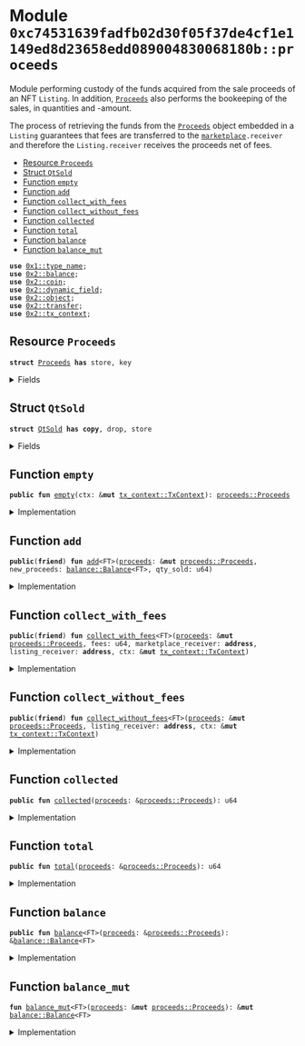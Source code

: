 
<a name="0xc74531639fadfb02d30f05f37de4cf1e1149ed8d23658edd089004830068180b_proceeds"></a>

# Module `0xc74531639fadfb02d30f05f37de4cf1e1149ed8d23658edd089004830068180b::proceeds`

Module performing custody of the funds acquired from the sale proceeds of
an NFT <code>Listing</code>. In addition, <code><a href="proceeds.md#0xc74531639fadfb02d30f05f37de4cf1e1149ed8d23658edd089004830068180b_proceeds_Proceeds">Proceeds</a></code> also performs the bookeeping
of the sales, in quantities and <FT>-amount.

The process of retrieving the funds from the  <code><a href="proceeds.md#0xc74531639fadfb02d30f05f37de4cf1e1149ed8d23658edd089004830068180b_proceeds_Proceeds">Proceeds</a></code> object embedded in
a <code>Listing</code> guarantees that fees are transferred to the <code><a href="marketplace.md#0xc74531639fadfb02d30f05f37de4cf1e1149ed8d23658edd089004830068180b_marketplace">marketplace</a>.receiver</code>
and therefore the <code>Listing.receiver</code> receives the proceeds net of fees.


-  [Resource `Proceeds`](#0xc74531639fadfb02d30f05f37de4cf1e1149ed8d23658edd089004830068180b_proceeds_Proceeds)
-  [Struct `QtSold`](#0xc74531639fadfb02d30f05f37de4cf1e1149ed8d23658edd089004830068180b_proceeds_QtSold)
-  [Function `empty`](#0xc74531639fadfb02d30f05f37de4cf1e1149ed8d23658edd089004830068180b_proceeds_empty)
-  [Function `add`](#0xc74531639fadfb02d30f05f37de4cf1e1149ed8d23658edd089004830068180b_proceeds_add)
-  [Function `collect_with_fees`](#0xc74531639fadfb02d30f05f37de4cf1e1149ed8d23658edd089004830068180b_proceeds_collect_with_fees)
-  [Function `collect_without_fees`](#0xc74531639fadfb02d30f05f37de4cf1e1149ed8d23658edd089004830068180b_proceeds_collect_without_fees)
-  [Function `collected`](#0xc74531639fadfb02d30f05f37de4cf1e1149ed8d23658edd089004830068180b_proceeds_collected)
-  [Function `total`](#0xc74531639fadfb02d30f05f37de4cf1e1149ed8d23658edd089004830068180b_proceeds_total)
-  [Function `balance`](#0xc74531639fadfb02d30f05f37de4cf1e1149ed8d23658edd089004830068180b_proceeds_balance)
-  [Function `balance_mut`](#0xc74531639fadfb02d30f05f37de4cf1e1149ed8d23658edd089004830068180b_proceeds_balance_mut)


<pre><code><b>use</b> <a href="">0x1::type_name</a>;
<b>use</b> <a href="">0x2::balance</a>;
<b>use</b> <a href="">0x2::coin</a>;
<b>use</b> <a href="">0x2::dynamic_field</a>;
<b>use</b> <a href="">0x2::object</a>;
<b>use</b> <a href="">0x2::transfer</a>;
<b>use</b> <a href="">0x2::tx_context</a>;
</code></pre>



<a name="0xc74531639fadfb02d30f05f37de4cf1e1149ed8d23658edd089004830068180b_proceeds_Proceeds"></a>

## Resource `Proceeds`



<pre><code><b>struct</b> <a href="proceeds.md#0xc74531639fadfb02d30f05f37de4cf1e1149ed8d23658edd089004830068180b_proceeds_Proceeds">Proceeds</a> <b>has</b> store, key
</code></pre>



<details>
<summary>Fields</summary>


<dl>
<dt>
<code>id: <a href="_UID">object::UID</a></code>
</dt>
<dd>

</dd>
<dt>
<code>qt_sold: <a href="proceeds.md#0xc74531639fadfb02d30f05f37de4cf1e1149ed8d23658edd089004830068180b_proceeds_QtSold">proceeds::QtSold</a></code>
</dt>
<dd>

</dd>
</dl>


</details>

<a name="0xc74531639fadfb02d30f05f37de4cf1e1149ed8d23658edd089004830068180b_proceeds_QtSold"></a>

## Struct `QtSold`



<pre><code><b>struct</b> <a href="proceeds.md#0xc74531639fadfb02d30f05f37de4cf1e1149ed8d23658edd089004830068180b_proceeds_QtSold">QtSold</a> <b>has</b> <b>copy</b>, drop, store
</code></pre>



<details>
<summary>Fields</summary>


<dl>
<dt>
<code>collected: u64</code>
</dt>
<dd>

</dd>
<dt>
<code>total: u64</code>
</dt>
<dd>

</dd>
</dl>


</details>

<a name="0xc74531639fadfb02d30f05f37de4cf1e1149ed8d23658edd089004830068180b_proceeds_empty"></a>

## Function `empty`



<pre><code><b>public</b> <b>fun</b> <a href="proceeds.md#0xc74531639fadfb02d30f05f37de4cf1e1149ed8d23658edd089004830068180b_proceeds_empty">empty</a>(ctx: &<b>mut</b> <a href="_TxContext">tx_context::TxContext</a>): <a href="proceeds.md#0xc74531639fadfb02d30f05f37de4cf1e1149ed8d23658edd089004830068180b_proceeds_Proceeds">proceeds::Proceeds</a>
</code></pre>



<details>
<summary>Implementation</summary>


<pre><code><b>public</b> <b>fun</b> <a href="proceeds.md#0xc74531639fadfb02d30f05f37de4cf1e1149ed8d23658edd089004830068180b_proceeds_empty">empty</a>(
    ctx: &<b>mut</b> TxContext,
): <a href="proceeds.md#0xc74531639fadfb02d30f05f37de4cf1e1149ed8d23658edd089004830068180b_proceeds_Proceeds">Proceeds</a> {
    <a href="proceeds.md#0xc74531639fadfb02d30f05f37de4cf1e1149ed8d23658edd089004830068180b_proceeds_Proceeds">Proceeds</a> {
        id: <a href="_new">object::new</a>(ctx),
        qt_sold: <a href="proceeds.md#0xc74531639fadfb02d30f05f37de4cf1e1149ed8d23658edd089004830068180b_proceeds_QtSold">QtSold</a> {collected: 0, total: 0},
    }
}
</code></pre>



</details>

<a name="0xc74531639fadfb02d30f05f37de4cf1e1149ed8d23658edd089004830068180b_proceeds_add"></a>

## Function `add`



<pre><code><b>public</b>(<b>friend</b>) <b>fun</b> <a href="proceeds.md#0xc74531639fadfb02d30f05f37de4cf1e1149ed8d23658edd089004830068180b_proceeds_add">add</a>&lt;FT&gt;(<a href="proceeds.md#0xc74531639fadfb02d30f05f37de4cf1e1149ed8d23658edd089004830068180b_proceeds">proceeds</a>: &<b>mut</b> <a href="proceeds.md#0xc74531639fadfb02d30f05f37de4cf1e1149ed8d23658edd089004830068180b_proceeds_Proceeds">proceeds::Proceeds</a>, new_proceeds: <a href="_Balance">balance::Balance</a>&lt;FT&gt;, qty_sold: u64)
</code></pre>



<details>
<summary>Implementation</summary>


<pre><code><b>public</b>(<b>friend</b>) <b>fun</b> <a href="proceeds.md#0xc74531639fadfb02d30f05f37de4cf1e1149ed8d23658edd089004830068180b_proceeds_add">add</a>&lt;FT&gt;(
    <a href="proceeds.md#0xc74531639fadfb02d30f05f37de4cf1e1149ed8d23658edd089004830068180b_proceeds">proceeds</a>: &<b>mut</b> <a href="proceeds.md#0xc74531639fadfb02d30f05f37de4cf1e1149ed8d23658edd089004830068180b_proceeds_Proceeds">Proceeds</a>,
    new_proceeds: Balance&lt;FT&gt;,
    qty_sold: u64,
) {
    <a href="proceeds.md#0xc74531639fadfb02d30f05f37de4cf1e1149ed8d23658edd089004830068180b_proceeds">proceeds</a>.qt_sold.total = <a href="proceeds.md#0xc74531639fadfb02d30f05f37de4cf1e1149ed8d23658edd089004830068180b_proceeds">proceeds</a>.qt_sold.total + qty_sold;

    <b>let</b> marker = <a href="_get">type_name::get</a>&lt;FT&gt;();
    <b>let</b> missing_df = !df::exists_with_type&lt;TypeName, Balance&lt;FT&gt;&gt;(
        &<a href="proceeds.md#0xc74531639fadfb02d30f05f37de4cf1e1149ed8d23658edd089004830068180b_proceeds">proceeds</a>.id, marker
    );

    <b>if</b> (missing_df) {
        df::add&lt;TypeName, Balance&lt;FT&gt;&gt;(
            &<b>mut</b> <a href="proceeds.md#0xc74531639fadfb02d30f05f37de4cf1e1149ed8d23658edd089004830068180b_proceeds">proceeds</a>.id,
            marker,
            new_proceeds,
        )
    } <b>else</b> {
        <b>let</b> <a href="">balance</a> = <a href="proceeds.md#0xc74531639fadfb02d30f05f37de4cf1e1149ed8d23658edd089004830068180b_proceeds_balance_mut">balance_mut</a>&lt;FT&gt;(<a href="proceeds.md#0xc74531639fadfb02d30f05f37de4cf1e1149ed8d23658edd089004830068180b_proceeds">proceeds</a>);

        <a href="_join">balance::join</a>(
            <a href="">balance</a>,
            new_proceeds
        );
    }
}
</code></pre>



</details>

<a name="0xc74531639fadfb02d30f05f37de4cf1e1149ed8d23658edd089004830068180b_proceeds_collect_with_fees"></a>

## Function `collect_with_fees`



<pre><code><b>public</b>(<b>friend</b>) <b>fun</b> <a href="proceeds.md#0xc74531639fadfb02d30f05f37de4cf1e1149ed8d23658edd089004830068180b_proceeds_collect_with_fees">collect_with_fees</a>&lt;FT&gt;(<a href="proceeds.md#0xc74531639fadfb02d30f05f37de4cf1e1149ed8d23658edd089004830068180b_proceeds">proceeds</a>: &<b>mut</b> <a href="proceeds.md#0xc74531639fadfb02d30f05f37de4cf1e1149ed8d23658edd089004830068180b_proceeds_Proceeds">proceeds::Proceeds</a>, fees: u64, marketplace_receiver: <b>address</b>, listing_receiver: <b>address</b>, ctx: &<b>mut</b> <a href="_TxContext">tx_context::TxContext</a>)
</code></pre>



<details>
<summary>Implementation</summary>


<pre><code><b>public</b>(<b>friend</b>) <b>fun</b> <a href="proceeds.md#0xc74531639fadfb02d30f05f37de4cf1e1149ed8d23658edd089004830068180b_proceeds_collect_with_fees">collect_with_fees</a>&lt;FT&gt;(
    <a href="proceeds.md#0xc74531639fadfb02d30f05f37de4cf1e1149ed8d23658edd089004830068180b_proceeds">proceeds</a>: &<b>mut</b> <a href="proceeds.md#0xc74531639fadfb02d30f05f37de4cf1e1149ed8d23658edd089004830068180b_proceeds_Proceeds">Proceeds</a>,
    fees: u64,
    marketplace_receiver: <b>address</b>,
    listing_receiver: <b>address</b>,
    ctx: &<b>mut</b> TxContext,
) {
    <b>let</b> <a href="">balance</a> = <a href="proceeds.md#0xc74531639fadfb02d30f05f37de4cf1e1149ed8d23658edd089004830068180b_proceeds_balance_mut">balance_mut</a>&lt;FT&gt;(<a href="proceeds.md#0xc74531639fadfb02d30f05f37de4cf1e1149ed8d23658edd089004830068180b_proceeds">proceeds</a>);
    <b>let</b> fee_balance = <a href="_split">balance::split</a>&lt;FT&gt;(
        <a href="">balance</a>,
        fees,
    );

    <b>let</b> fee = <a href="_from_balance">coin::from_balance</a>(fee_balance, ctx);

    <a href="_public_transfer">transfer::public_transfer</a>(
        fee,
        marketplace_receiver,
    );

    <b>let</b> balance_value = <a href="_value">balance::value</a>(<a href="">balance</a>);

    // Take the whole <a href="">balance</a>
    <b>let</b> proceeds_balance = <a href="_split">balance::split</a>&lt;FT&gt;(
        <a href="">balance</a>,
        balance_value,
    );

    <b>let</b> proceeds_coin = <a href="_from_balance">coin::from_balance</a>(proceeds_balance, ctx);

    <a href="_public_transfer">transfer::public_transfer</a>(
        proceeds_coin,
        listing_receiver,
    );
}
</code></pre>



</details>

<a name="0xc74531639fadfb02d30f05f37de4cf1e1149ed8d23658edd089004830068180b_proceeds_collect_without_fees"></a>

## Function `collect_without_fees`



<pre><code><b>public</b>(<b>friend</b>) <b>fun</b> <a href="proceeds.md#0xc74531639fadfb02d30f05f37de4cf1e1149ed8d23658edd089004830068180b_proceeds_collect_without_fees">collect_without_fees</a>&lt;FT&gt;(<a href="proceeds.md#0xc74531639fadfb02d30f05f37de4cf1e1149ed8d23658edd089004830068180b_proceeds">proceeds</a>: &<b>mut</b> <a href="proceeds.md#0xc74531639fadfb02d30f05f37de4cf1e1149ed8d23658edd089004830068180b_proceeds_Proceeds">proceeds::Proceeds</a>, listing_receiver: <b>address</b>, ctx: &<b>mut</b> <a href="_TxContext">tx_context::TxContext</a>)
</code></pre>



<details>
<summary>Implementation</summary>


<pre><code><b>public</b>(<b>friend</b>) <b>fun</b> <a href="proceeds.md#0xc74531639fadfb02d30f05f37de4cf1e1149ed8d23658edd089004830068180b_proceeds_collect_without_fees">collect_without_fees</a>&lt;FT&gt;(
    <a href="proceeds.md#0xc74531639fadfb02d30f05f37de4cf1e1149ed8d23658edd089004830068180b_proceeds">proceeds</a>: &<b>mut</b> <a href="proceeds.md#0xc74531639fadfb02d30f05f37de4cf1e1149ed8d23658edd089004830068180b_proceeds_Proceeds">Proceeds</a>,
    listing_receiver: <b>address</b>,
    ctx: &<b>mut</b> TxContext,
) {
    <b>let</b> <a href="">balance</a> = <a href="proceeds.md#0xc74531639fadfb02d30f05f37de4cf1e1149ed8d23658edd089004830068180b_proceeds_balance_mut">balance_mut</a>&lt;FT&gt;(<a href="proceeds.md#0xc74531639fadfb02d30f05f37de4cf1e1149ed8d23658edd089004830068180b_proceeds">proceeds</a>);
    <b>let</b> balance_value = <a href="_value">balance::value</a>(<a href="">balance</a>);

    // Take the whole <a href="">balance</a>
    <b>let</b> proceeds_balance = <a href="_split">balance::split</a>&lt;FT&gt;(
        <a href="">balance</a>,
        balance_value,
    );

    <b>let</b> proceeds_coin = <a href="_from_balance">coin::from_balance</a>(proceeds_balance, ctx);

    <a href="_public_transfer">transfer::public_transfer</a>(
        proceeds_coin,
        listing_receiver,
    );
}
</code></pre>



</details>

<a name="0xc74531639fadfb02d30f05f37de4cf1e1149ed8d23658edd089004830068180b_proceeds_collected"></a>

## Function `collected`



<pre><code><b>public</b> <b>fun</b> <a href="proceeds.md#0xc74531639fadfb02d30f05f37de4cf1e1149ed8d23658edd089004830068180b_proceeds_collected">collected</a>(<a href="proceeds.md#0xc74531639fadfb02d30f05f37de4cf1e1149ed8d23658edd089004830068180b_proceeds">proceeds</a>: &<a href="proceeds.md#0xc74531639fadfb02d30f05f37de4cf1e1149ed8d23658edd089004830068180b_proceeds_Proceeds">proceeds::Proceeds</a>): u64
</code></pre>



<details>
<summary>Implementation</summary>


<pre><code><b>public</b> <b>fun</b> <a href="proceeds.md#0xc74531639fadfb02d30f05f37de4cf1e1149ed8d23658edd089004830068180b_proceeds_collected">collected</a>(<a href="proceeds.md#0xc74531639fadfb02d30f05f37de4cf1e1149ed8d23658edd089004830068180b_proceeds">proceeds</a>: &<a href="proceeds.md#0xc74531639fadfb02d30f05f37de4cf1e1149ed8d23658edd089004830068180b_proceeds_Proceeds">Proceeds</a>): u64 {
    <a href="proceeds.md#0xc74531639fadfb02d30f05f37de4cf1e1149ed8d23658edd089004830068180b_proceeds">proceeds</a>.qt_sold.collected
}
</code></pre>



</details>

<a name="0xc74531639fadfb02d30f05f37de4cf1e1149ed8d23658edd089004830068180b_proceeds_total"></a>

## Function `total`



<pre><code><b>public</b> <b>fun</b> <a href="proceeds.md#0xc74531639fadfb02d30f05f37de4cf1e1149ed8d23658edd089004830068180b_proceeds_total">total</a>(<a href="proceeds.md#0xc74531639fadfb02d30f05f37de4cf1e1149ed8d23658edd089004830068180b_proceeds">proceeds</a>: &<a href="proceeds.md#0xc74531639fadfb02d30f05f37de4cf1e1149ed8d23658edd089004830068180b_proceeds_Proceeds">proceeds::Proceeds</a>): u64
</code></pre>



<details>
<summary>Implementation</summary>


<pre><code><b>public</b> <b>fun</b> <a href="proceeds.md#0xc74531639fadfb02d30f05f37de4cf1e1149ed8d23658edd089004830068180b_proceeds_total">total</a>(<a href="proceeds.md#0xc74531639fadfb02d30f05f37de4cf1e1149ed8d23658edd089004830068180b_proceeds">proceeds</a>: &<a href="proceeds.md#0xc74531639fadfb02d30f05f37de4cf1e1149ed8d23658edd089004830068180b_proceeds_Proceeds">Proceeds</a>): u64 {
    <a href="proceeds.md#0xc74531639fadfb02d30f05f37de4cf1e1149ed8d23658edd089004830068180b_proceeds">proceeds</a>.qt_sold.total
}
</code></pre>



</details>

<a name="0xc74531639fadfb02d30f05f37de4cf1e1149ed8d23658edd089004830068180b_proceeds_balance"></a>

## Function `balance`



<pre><code><b>public</b> <b>fun</b> <a href="">balance</a>&lt;FT&gt;(<a href="proceeds.md#0xc74531639fadfb02d30f05f37de4cf1e1149ed8d23658edd089004830068180b_proceeds">proceeds</a>: &<a href="proceeds.md#0xc74531639fadfb02d30f05f37de4cf1e1149ed8d23658edd089004830068180b_proceeds_Proceeds">proceeds::Proceeds</a>): &<a href="_Balance">balance::Balance</a>&lt;FT&gt;
</code></pre>



<details>
<summary>Implementation</summary>


<pre><code><b>public</b> <b>fun</b> <a href="">balance</a>&lt;FT&gt;(<a href="proceeds.md#0xc74531639fadfb02d30f05f37de4cf1e1149ed8d23658edd089004830068180b_proceeds">proceeds</a>: &<a href="proceeds.md#0xc74531639fadfb02d30f05f37de4cf1e1149ed8d23658edd089004830068180b_proceeds_Proceeds">Proceeds</a>): &Balance&lt;FT&gt; {
    df::borrow(
        &<a href="proceeds.md#0xc74531639fadfb02d30f05f37de4cf1e1149ed8d23658edd089004830068180b_proceeds">proceeds</a>.id,
        <a href="_get">type_name::get</a>&lt;FT&gt;(),
    )
}
</code></pre>



</details>

<a name="0xc74531639fadfb02d30f05f37de4cf1e1149ed8d23658edd089004830068180b_proceeds_balance_mut"></a>

## Function `balance_mut`



<pre><code><b>fun</b> <a href="proceeds.md#0xc74531639fadfb02d30f05f37de4cf1e1149ed8d23658edd089004830068180b_proceeds_balance_mut">balance_mut</a>&lt;FT&gt;(<a href="proceeds.md#0xc74531639fadfb02d30f05f37de4cf1e1149ed8d23658edd089004830068180b_proceeds">proceeds</a>: &<b>mut</b> <a href="proceeds.md#0xc74531639fadfb02d30f05f37de4cf1e1149ed8d23658edd089004830068180b_proceeds_Proceeds">proceeds::Proceeds</a>): &<b>mut</b> <a href="_Balance">balance::Balance</a>&lt;FT&gt;
</code></pre>



<details>
<summary>Implementation</summary>


<pre><code><b>fun</b> <a href="proceeds.md#0xc74531639fadfb02d30f05f37de4cf1e1149ed8d23658edd089004830068180b_proceeds_balance_mut">balance_mut</a>&lt;FT&gt;(
    <a href="proceeds.md#0xc74531639fadfb02d30f05f37de4cf1e1149ed8d23658edd089004830068180b_proceeds">proceeds</a>: &<b>mut</b> <a href="proceeds.md#0xc74531639fadfb02d30f05f37de4cf1e1149ed8d23658edd089004830068180b_proceeds_Proceeds">Proceeds</a>,
): &<b>mut</b> Balance&lt;FT&gt; {
    df::borrow_mut(
        &<b>mut</b> <a href="proceeds.md#0xc74531639fadfb02d30f05f37de4cf1e1149ed8d23658edd089004830068180b_proceeds">proceeds</a>.id,
        <a href="_get">type_name::get</a>&lt;FT&gt;(),
    )
}
</code></pre>



</details>
